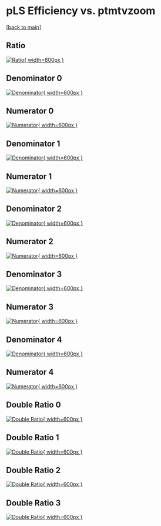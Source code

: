 # pLS Efficiency vs. ptmtvzoom

[[back to main](./)]



## Ratio

[![Ratio](../mtv/var/pLS_xtr_13_-1_eff_ptmtvzoom.png){ width=600px }](../mtv/var/pLS_xtr_13_-1_eff_ptmtvzoom.pdf)

## Denominator 0

[![Denominator](../mtv/den/pLS_xtr_13_-1_eff_ptmtvzoom_den0.png){ width=600px }](../mtv/den/pLS_xtr_13_-1_eff_ptmtvzoom_den0.pdf)

## Numerator 0

[![Numerator](../mtv/num/pLS_xtr_13_-1_eff_ptmtvzoom_num0.png){ width=600px }](../mtv/num/pLS_xtr_13_-1_eff_ptmtvzoom_num0.pdf)

## Denominator 1

[![Denominator](../mtv/den/pLS_xtr_13_-1_eff_ptmtvzoom_den1.png){ width=600px }](../mtv/den/pLS_xtr_13_-1_eff_ptmtvzoom_den1.pdf)

## Numerator 1

[![Numerator](../mtv/num/pLS_xtr_13_-1_eff_ptmtvzoom_num1.png){ width=600px }](../mtv/num/pLS_xtr_13_-1_eff_ptmtvzoom_num1.pdf)

## Denominator 2

[![Denominator](../mtv/den/pLS_xtr_13_-1_eff_ptmtvzoom_den2.png){ width=600px }](../mtv/den/pLS_xtr_13_-1_eff_ptmtvzoom_den2.pdf)

## Numerator 2

[![Numerator](../mtv/num/pLS_xtr_13_-1_eff_ptmtvzoom_num2.png){ width=600px }](../mtv/num/pLS_xtr_13_-1_eff_ptmtvzoom_num2.pdf)

## Denominator 3

[![Denominator](../mtv/den/pLS_xtr_13_-1_eff_ptmtvzoom_den3.png){ width=600px }](../mtv/den/pLS_xtr_13_-1_eff_ptmtvzoom_den3.pdf)

## Numerator 3

[![Numerator](../mtv/num/pLS_xtr_13_-1_eff_ptmtvzoom_num3.png){ width=600px }](../mtv/num/pLS_xtr_13_-1_eff_ptmtvzoom_num3.pdf)

## Denominator 4

[![Denominator](../mtv/den/pLS_xtr_13_-1_eff_ptmtvzoom_den4.png){ width=600px }](../mtv/den/pLS_xtr_13_-1_eff_ptmtvzoom_den4.pdf)

## Numerator 4

[![Numerator](../mtv/num/pLS_xtr_13_-1_eff_ptmtvzoom_num4.png){ width=600px }](../mtv/num/pLS_xtr_13_-1_eff_ptmtvzoom_num4.pdf)

## Double Ratio 0

[![Double Ratio](../mtv/ratio/pLS_xtr_13_-1_eff_ptmtvzoom_ratio0.png){ width=600px }](../mtv/ratio/pLS_xtr_13_-1_eff_ptmtvzoom_ratio0.pdf)

## Double Ratio 1

[![Double Ratio](../mtv/ratio/pLS_xtr_13_-1_eff_ptmtvzoom_ratio1.png){ width=600px }](../mtv/ratio/pLS_xtr_13_-1_eff_ptmtvzoom_ratio1.pdf)

## Double Ratio 2

[![Double Ratio](../mtv/ratio/pLS_xtr_13_-1_eff_ptmtvzoom_ratio2.png){ width=600px }](../mtv/ratio/pLS_xtr_13_-1_eff_ptmtvzoom_ratio2.pdf)

## Double Ratio 3

[![Double Ratio](../mtv/ratio/pLS_xtr_13_-1_eff_ptmtvzoom_ratio3.png){ width=600px }](../mtv/ratio/pLS_xtr_13_-1_eff_ptmtvzoom_ratio3.pdf)


